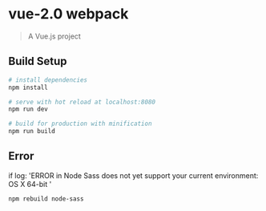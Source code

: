 # vue-2.0 webpack 

> A Vue.js project

## Build Setup

``` bash
# install dependencies
npm install

# serve with hot reload at localhost:8080
npm run dev

# build for production with minification
npm run build
```

## Error
if log: 'ERROR in Node Sass does not yet support your current environment: OS X 64-bit '
```
npm rebuild node-sass
```